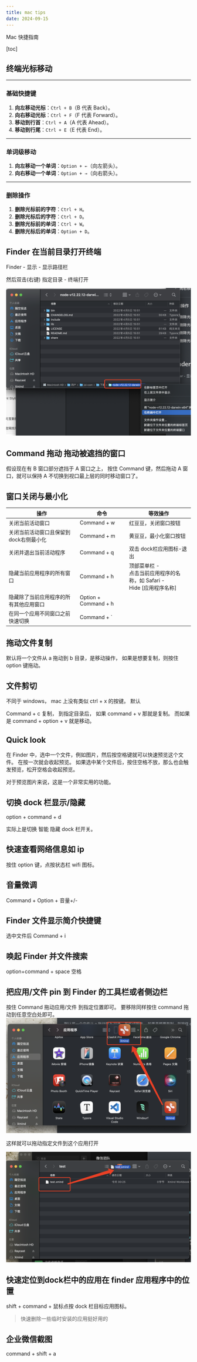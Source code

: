 ```yaml
---
title: mac tips
date: 2024-09-15
---
```




Mac 快捷指南

[toc]

## 终端光标移动

---

### 基础快捷键
1. **向左移动光标**：`Ctrl + B`（B 代表 Back）。
2. **向右移动光标**：`Ctrl + F`（F 代表 Forward）。
3. **移动到行首**：`Ctrl + A`（A 代表 Ahead）。
4. **移动到行尾**：`Ctrl + E`（E 代表 End）。

---

### 单词级移动
1. **向左移动一个单词**：`Option + ←`（向左箭头）。
2. **向右移动一个单词**：`Option + →`（向右箭头）。

---

### 删除操作
1. **删除光标前的字符**：`Ctrl + H`。
2. **删除光标后的字符**：`Ctrl + D`。
3. **删除光标前的单词**：`Ctrl + W`。
4. **删除光标后的单词**：`Option + D`。



## Finder 在当前目录打开终端

Finder - 显示 - 显示路径栏

然后双击(右键) 指定目录 - 终端打开

![image-20250312005704217](./assets/image-20250312005704217.png)



## Command 拖动 拖动被遮挡的窗口

假设现在有 B 窗口部分遮挡于 A 窗口之上， 按住 Command 键，然后拖动 A 窗口，就可以保持 A 不切换到视口最上层的同时移动窗口了。



## 窗口关闭与最小化

| 操作                                   | 命令                 | 等效操作                                                     |
| -------------------------------------- | -------------------- | ------------------------------------------------------------ |
| 关闭当前活动窗口                       | Command + w          | 红豆豆，关闭窗口按钮                                         |
| 关闭当前活动窗口且保留到dock右侧最小化 | Command + m          | 黄豆豆，最小化窗口按钮                                       |
| 关闭并退出当前活动程序                 | Command + q          | 双击 dock栏应用图标-退出                                     |
| 隐藏当前应用程序的所有窗口             | Command + h          | 顶部菜单栏 - <br />点击当前应用程序的名称，如 Safari - <br />Hide [应用程序名称] |
| 隐藏除了当前应用程序的所有其他应用窗口 | Option + Command + h |                                                              |
| 在同一个应用不同窗口之前快速切换       | Command + `          |                                                              |



## 拖动文件复制

默认将一个文件从 a 拖动到 b 目录，是移动操作， 如果是想要复制，则按住 option 键拖动。



## 文件剪切

不同于 windows， mac 上没有类似  ctrl + x 的按键。  默认 

Command + c 复制， 到指定目录后， 如果 command + v 那就是复制。 而如果 是 command + option + v 就是移动。 



## Quick look

在 Finder 中，选中一个文件，例如图片，然后按空格键就可以快速预览这个文件。 在按一次就会收起预览。 
如果选中某个文件后，按住空格不放，那么也会触发预览，松开空格会收起预览。 

对于预览图片来说，这是一个非常实用的功能。



## 切换 dock 栏显示/隐藏

option + command + d

实际上是切换 智能 隐藏 dock 栏开关。



## 快速查看网络信息如 ip

按住 option 键，点按状态栏 wifi 图标。



## 音量微调

Command + Option + 音量+/-



## Finder 文件显示简介快捷键

选中文件后 Command + i



## 唤起 Finder 并文件搜索

option+command + space 空格



## 把应用/文件 pin 到 Finder 的工具栏或者侧边栏

按住 Command 拖动应用/文件 到指定位置即可。  要移除同样按住 command 拖动到任意空白处即可。 ![image-20250312002323180](./assets/image-20250312002323180.png)

这样就可以拖动指定文件到这个应用打开

![image-20250312002632910](./assets/image-20250312002632910.png)



## 快速定位到dock栏中的应用在 finder 应用程序中的位置

shift + command + 鼠标点按 dock 栏目标应用图标。 

> 快速删除一些临时安装的应用挺好用的



## 企业微信截图

command + shift + a

